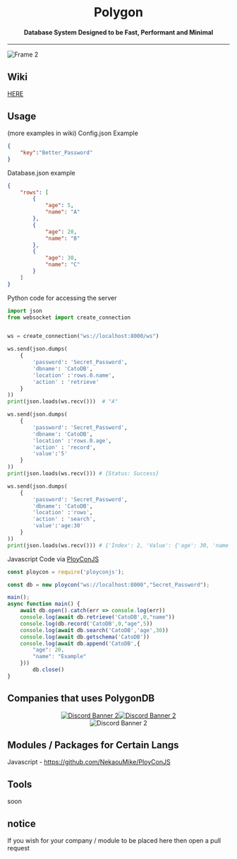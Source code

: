 <div align="center"><h1>Polygon</h1></div>
<div align="center"><h4>Database System Designed to be Fast, Performant and Minimal</h4></div>
<hr>

![Frame 2](https://user-images.githubusercontent.com/65754609/215379958-d8f02d22-fec4-4200-85c1-0177a62e661d.png)

## Wiki
[HERE](https://github.com/JewishLewish/PolygonDB/wiki)

## Usage
(more examples in wiki)
Config.json Example
```json
{
    "key":"Better_Password"
}
```

Database.json example
```json
{
	"rows": [
		{
			"age": 5,
			"name": "A"
		},
		{
			"age": 20,
			"name": "B"
		},
		{
			"age": 30,
			"name": "C"
		}
	]
}
```
Python code for accessing the server
```python
import json
from websocket import create_connection


ws = create_connection("ws://localhost:8000/ws")

ws.send(json.dumps(
    {
        'password': 'Secret_Password', 
        'dbname': 'CatoDB',
        'location' :'rows.0.name',
        'action' : 'retrieve'
    }
))
print(json.loads(ws.recv()))  # "A"

ws.send(json.dumps(
    {
        'password': 'Secret_Password', 
        'dbname': 'CatoDB',
        'location' :'rows.0.age',
        'action' : 'record',
        'value':'5'
    }
))
print(json.loads(ws.recv())) # {Status: Success}

ws.send(json.dumps(
    {
        'password': 'Secret_Password', 
        'dbname': 'CatoDB',
        'location' :'rows',
        'action' : 'search',
        'value':'age:30'
    }
))
print(json.loads(ws.recv())) # {'Index': 2, 'Value': {'age': 30, 'name': 'C'}}
```
Javascript Code via [PloyConJS](https://github.com/NekaouMike/PloyConJS)
```js
const ploycon = require('ployconjs');

const db = new ploycon("ws://localhost:8000","Secret_Password");

main();
async function main() {
    await db.open().catch(err => console.log(err))
    console.log(await db.retrieve('CatoDB',0,"name"))
    console.log(db.record('CatoDB',0,"age",5))
    console.log(await db.search('CatoDB','age',30))
    console.log(await db.getschema('CatoDB'))
    console.log(await db.append('CatoDB',{
        "age": 20,
        "name": "Example"
    }))
        db.close()
}
```
## Companies that uses PolygonDB 

<div style="display: flex; justify-content: center;">
		<a href="https://discord.gg/muXKEkbRwp">

<img src="https://discordapp.com/api/guilds/692451473698586704/widget.png?style=banner2" alt="Discord Banner 2"/>
		</a>
	<a href="https://discord.gg/MHEAwNjKb2"><img src="https://discordapp.com/api/guilds/1024761808407498893/widget.png?style=banner2" alt="Discord Banner 2"/></a>
</div>
<div style="display: flex; justify-content: center;">
	<img src="https://discordapp.com/api/guilds/1046141941387116565/widget.png?style=banner2" alt="Discord Banner 2"/>
</div>


## Modules / Packages for Certain Langs
Javascript - https://github.com/NekaouMike/PloyConJS

## Tools
soon

## notice
If you wish for your company / module to be placed here then open a pull request
